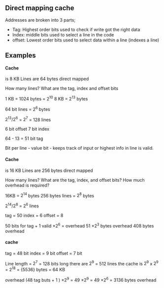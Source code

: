 ## Direct mapping cache

Addresses are broken into 3 parts;
- Tag: Highest order bits used to check if write got the right data
- Index: middle bits used to select a line in the code
- offset: Lowest order bits used to select data within a line  (indexes a line)


## Examples

#### Cache 
is 8 KB
Lines are 64 bytes
direct mapped


How many lines? 
What are the tag, index and offset bits

1 KB  = 1024 bytes = $2^{10}$
8 KB  = $2^{13}$ bytes 

64 bit lines  = $2^{6}$ bytes

$2^{13}/2^6$ = $2^{7}$ = 128 lines

6 bit offset 
7 bit index

64 - 13 = 51 bit tag

Bit per line - value bit - keeps track of input or highest info in line is valid.

#### Cache

is 16 KB
Lines are 256 bytes
direct mapped

How many lines? 
What are the tag, index, and offset bits? 
How much overhead is required? 

16KB  = $2^{14}$ bytes
256 bytes lines  = $2^{8}$ bytes

$2^{14} / 2^8$ = $2^6$ lines

tag = 50
index = 6 
offset  = 8

50 bits for tag + 1 valid $\times 2^6$ = overhead
51 $\times 2^3$ bytes overhead
408 bytes overhead

#### cache 

tag = 48 bit
index = 9 bit
offset = 7 bit

Line length = $2^7$ = 128 bits long
there are $2^9$ = 512 lines 
the cache is $2^9$ x $2^9$ = $2^{18}$ = {5536} bytes = 64 KB

overhead (48 tag buts + 1 ) $\times 2^9$ = 49 $\times 2^9$ = 49 $\times 2^6$ = 3136 bytes overhead 